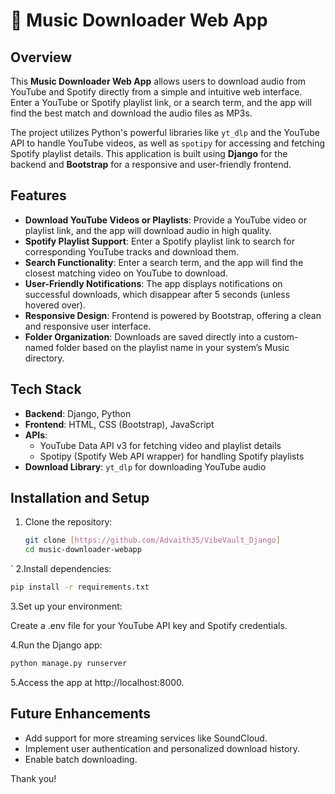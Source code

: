 # 🎵 Music Downloader Web App

## Overview
This **Music Downloader Web App** allows users to download audio from YouTube and Spotify directly from a simple and intuitive web interface. Enter a YouTube or Spotify playlist link, or a search term, and the app will find the best match and download the audio files as MP3s.

The project utilizes Python's powerful libraries like `yt_dlp` and the YouTube API to handle YouTube videos, as well as `spotipy` for accessing and fetching Spotify playlist details. This application is built using **Django** for the backend and **Bootstrap** for a responsive and user-friendly frontend.

## Features
- **Download YouTube Videos or Playlists**: Provide a YouTube video or playlist link, and the app will download audio in high quality.
- **Spotify Playlist Support**: Enter a Spotify playlist link to search for corresponding YouTube tracks and download them.
- **Search Functionality**: Enter a search term, and the app will find the closest matching video on YouTube to download.
- **User-Friendly Notifications**: The app displays notifications on successful downloads, which disappear after 5 seconds (unless hovered over).
- **Responsive Design**: Frontend is powered by Bootstrap, offering a clean and responsive user interface.
- **Folder Organization**: Downloads are saved directly into a custom-named folder based on the playlist name in your system’s Music directory.

## Tech Stack
- **Backend**: Django, Python
- **Frontend**: HTML, CSS (Bootstrap), JavaScript
- **APIs**:
  - YouTube Data API v3 for fetching video and playlist details
  - Spotipy (Spotify Web API wrapper) for handling Spotify playlists
- **Download Library**: `yt_dlp` for downloading YouTube audio

## Installation and Setup

1. Clone the repository:
   ```bash
   git clone [https://github.com/Advaith35/VibeVault_Django]
   cd music-downloader-webapp
  `
2.Install dependencies:
  ```bash
  pip install -r requirements.txt
  ```
3.Set up your environment:

Create a .env file for your YouTube API key and Spotify credentials.

4.Run the Django app:
```bash
python manage.py runserver
```
5.Access the app at http://localhost:8000.

## Future Enhancements
- Add support for more streaming services like SoundCloud.
- Implement user authentication and personalized download history.
- Enable batch downloading.

Thank you! 

